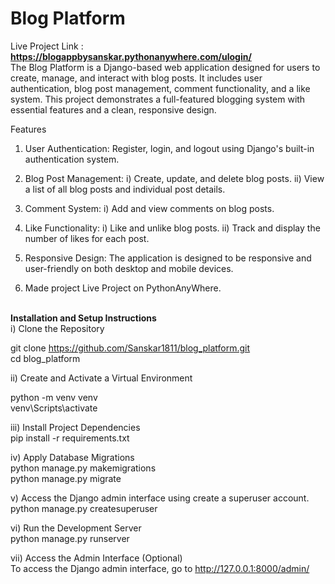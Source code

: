 # Blog Platform

Live Project Link : <b> https://blogappbysanskar.pythonanywhere.com/ulogin/ </b>
<br/>
The Blog Platform is a Django-based web application designed for users to create, manage, and interact with blog posts. It includes user authentication, blog post management, comment functionality, and a like system. This project demonstrates a full-featured blogging system with essential features and a clean, responsive design.

Features
1) User Authentication: Register, login, and logout using Django's built-in authentication system.

2) Blog Post Management:
   i) Create, update, and delete blog posts.
   ii) View a list of all blog posts and individual post details.
   
3) Comment System:
   i) Add and view comments on blog posts.
  
4) Like Functionality:
   i) Like and unlike blog posts.
  ii) Track and display the number of likes for each post.

6) Responsive Design: The application is designed to be responsive and user-friendly on both desktop and mobile devices.
   
8) Made project Live Project on PythonAnyWhere.

<br/>
<b>Installation and Setup Instructions</b>
<br/>
i) Clone the Repository

git clone https://github.com/Sanskar1811/blog_platform.git
<br/>
cd blog_platform

ii) Create and Activate a Virtual Environment

python -m venv venv
<br>
venv\Scripts\activate

iii) Install Project Dependencies
<br/>
pip install -r requirements.txt

iv) Apply Database Migrations
<br/>
python manage.py makemigrations
<br/>
python manage.py migrate


v) Access the Django admin interface using create a superuser account.
<br/>
python manage.py createsuperuser


vi) Run the Development Server
<br/>
python manage.py runserver


vii) Access the Admin Interface (Optional)
<br/>
To access the Django admin interface, go to http://127.0.0.1:8000/admin/ 

